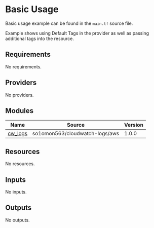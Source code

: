 # Basic Usage
Basic usage example can be found in the `main.tf` source file.

Example shows using Default Tags in the provider as well as passing additional tags into the resource.
<!-- BEGINNING OF PRE-COMMIT-TERRAFORM DOCS HOOK -->
## Requirements

No requirements.

## Providers

No providers.

## Modules

| Name | Source | Version |
|------|--------|---------|
| <a name="module_cw_logs"></a> [cw\_logs](#module\_cw\_logs) | so1omon563/cloudwatch-logs/aws | 1.0.0 |

## Resources

No resources.

## Inputs

No inputs.

## Outputs

No outputs.
<!-- END OF PRE-COMMIT-TERRAFORM DOCS HOOK -->
